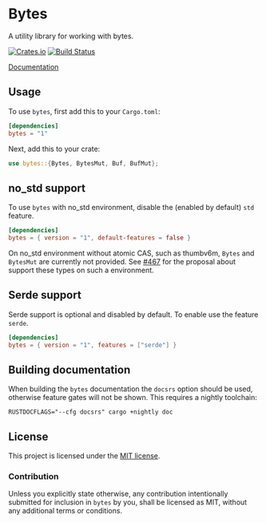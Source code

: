 # Bytes

A utility library for working with bytes.

[![Crates.io][crates-badge]][crates-url]
[![Build Status][ci-badge]][ci-url]

[crates-badge]: https://img.shields.io/crates/v/bytes.svg
[crates-url]: https://crates.io/crates/bytes
[ci-badge]: https://github.com/tokio-rs/bytes/workflows/CI/badge.svg
[ci-url]: https://github.com/tokio-rs/bytes/actions

[Documentation](https://docs.rs/bytes)

## Usage

To use `bytes`, first add this to your `Cargo.toml`:

```toml
[dependencies]
bytes = "1"
```

Next, add this to your crate:

```rust
use bytes::{Bytes, BytesMut, Buf, BufMut};
```

## no_std support

To use `bytes` with no_std environment, disable the (enabled by default) `std` feature.

```toml
[dependencies]
bytes = { version = "1", default-features = false }
```

On no_std environment without atomic CAS, such as thumbv6m, `Bytes` and `BytesMut` are currently not provided.
See [#467](https://github.com/tokio-rs/bytes/pull/467) for the proposal about support these types on such a environment.

## Serde support

Serde support is optional and disabled by default. To enable use the feature `serde`.

```toml
[dependencies]
bytes = { version = "1", features = ["serde"] }
```

## Building documentation

When building the `bytes` documentation the `docsrs` option should be used, otherwise
feature gates will not be shown. This requires a nightly toolchain:

```
RUSTDOCFLAGS="--cfg docsrs" cargo +nightly doc
```

## License

This project is licensed under the [MIT license](LICENSE).

### Contribution

Unless you explicitly state otherwise, any contribution intentionally submitted
for inclusion in `bytes` by you, shall be licensed as MIT, without any additional
terms or conditions.
